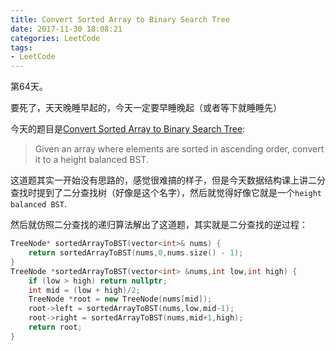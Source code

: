 ```yaml
---
title: Convert Sorted Array to Binary Search Tree
date: 2017-11-30 18:08:21
categories: LeetCode
tags:
- LeetCode
---
```


第64天。

要死了，天天晚睡早起的，今天一定要早睡晚起（或者等下就睡睡先）

今天的题目是[Convert Sorted Array to Binary Search Tree](https://leetcode.com/problems/convert-sorted-array-to-binary-search-tree/description/):

> Given an array where elements are sorted in ascending order, convert it to a height balanced BST.

这道题其实一开始没有思路的，感觉很难搞的样子，但是今天数据结构课上讲二分查找时提到了二分查找树（好像是这个名字），然后就觉得好像它就是一个`height balanced BST`.

然后就仿照二分查找的递归算法解出了这道题，其实就是二分查找的逆过程：

```c++
TreeNode* sortedArrayToBST(vector<int>& nums) {
    return sortedArrayToBST(nums,0,nums.size() - 1);
}
TreeNode *sortedArrayToBST(vector<int> &nums,int low,int high) {
    if (low > high) return nullptr;
    int mid = (low + high)/2;
    TreeNode *root = new TreeNode(nums[mid]);
    root->left = sortedArrayToBST(nums,low,mid-1);
    root->right = sortedArrayToBST(nums,mid+1,high);
    return root;
}
```